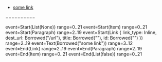 - [some link](/url)

==========

event=Start(List(None)) range=0..21
event=Start(Item) range=0..21
event=Start(Paragraph) range=2..19
event=Start(Link { link_type: Inline, dest_url: Borrowed("/url"), title: Borrowed(""), id: Borrowed("") }) range=2..19
event=Text(Borrowed("some link")) range=3..12
event=End(Link) range=2..19
event=End(Paragraph) range=2..19
event=End(Item) range=0..21
event=End(List(false)) range=0..21
